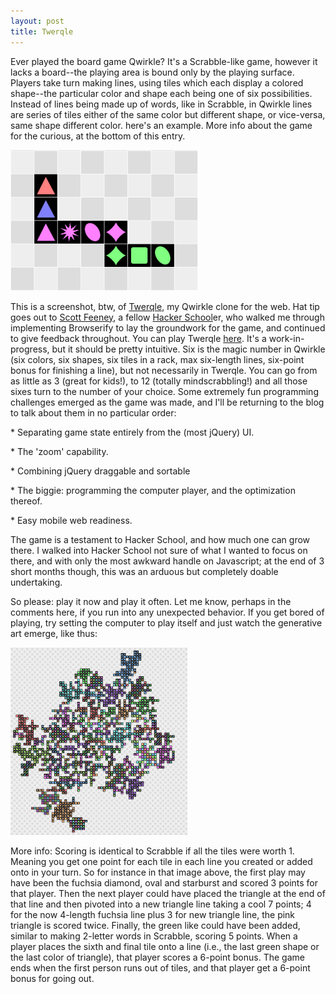 ```yaml
---
layout: post
title: Twerqle
---
```

Ever played the board game Qwirkle? It's a Scrabble-like game, however it lacks a board--the playing area is bound only by the playing surface. Players take turn making lines, using tiles which each display a colored shape--the particular color and shape each being one of six possibilities. Instead of lines being made up of words, like in Scrabble, in Qwirkle lines are series of tiles either of the same color but different shape, or vice-versa, same shape different color. here's an example. More info about the game for the curious, at the bottom of this entry.

[![An example of play.](../images/twerqle_example-300x225.png)](images/twerqle_example.png)

This is a screenshot, btw, of [Twerqle](http://www.galtman.com/twerqle/ "Twerqle"), my Qwirkle clone for the web. Hat tip goes out to [Scott Feeney](http://www.scott.mn "Scott Feeney"), a fellow [Hacker School](http://www.hackerschool.com "Hacker School")er, who walked me through implementing Browserify to lay the groundwork for the game, and continued to give feedback throughout. You can play Twerqle [here](http://www.galtman.com/twerqle/ "TWERQLE"). It's a work-in-progress, but it should be pretty intuitive. Six is the magic number in Qwirkle (six colors, six shapes, six tiles in a rack, max six-length lines, six-point bonus for finishing a line), but not necessarily in Twerqle. You can go from as little as 3 (great for kids!), to 12 (totally mindscrabbling!) and all those sixes turn to the number of your choice. Some extremely fun programming challenges emerged as the game was made, and I'll be returning to the blog to talk about them in no particular order:


\*   Separating game state entirely from the (most jQuery) UI.


\*   The 'zoom' capability.


\*   Combining jQuery draggable and sortable


\*   The biggie: programming the computer player, and the optimization thereof.


\*   Easy mobile web readiness.

The game is a testament to Hacker School, and how much one can grow there. I walked into Hacker School not sure of what I wanted to focus on there, and with only the most awkward handle on Javascript; at the end of 3 short months though, this was an arduous but completely doable undertaking.

So please: play it now and play it often. Let me know, perhaps in the comments here, if you run into any unexpected behavior. If you get bored of playing, try setting the computer to play itself and just watch the generative art emerge, like thus:

[![twerqle8numTypes](../images/twerqle8numTypes-283x300.png)](images/twerqle8numTypes.png)

More info: Scoring is identical to Scrabble if all the tiles were worth 1. Meaning you get one point for each tile in each line you created or added onto in your turn. So for instance in that image above, the first play may have been the fuchsia diamond, oval and starburst and scored 3 points for that player. Then the next player could have placed the triangle at the end of that line and then pivoted into a new triangle line taking a cool 7 points; 4 for the now 4-length fuchsia line plus 3 for new triangle line, the pink triangle is scored twice. Finally, the green like could have been added, similar to making 2-letter words in Scrabble, scoring 5 points. When a player places the sixth and final tile onto a line (i.e., the last green shape or the last color of triangle), that player scores a 6-point bonus. The game ends when the first person runs out of tiles, and that player get a 6-point bonus for going out.